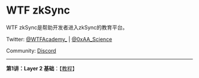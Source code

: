 # WTF zkSync

WTF zkSync是帮助开发者进入zkSync的教育平台。

Twitter: [@WTFAcademy_](https://twitter.com/WTFAcademy_) | [@0xAA_Science](https://twitter.com/0xAA_Science)

Community: [Discord](https://discord.gg/5akcruXrsk)

---

**第1讲：Layer 2 基础**：【[教程](./01_L2/readme.md)】
